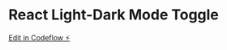 # React Light-Dark Mode Toggle

[Edit in Codeflow ⚡️](https://stackblitz.com/~/github.com/eastcoastdeveloper/react-light-mode-dark-mode)
